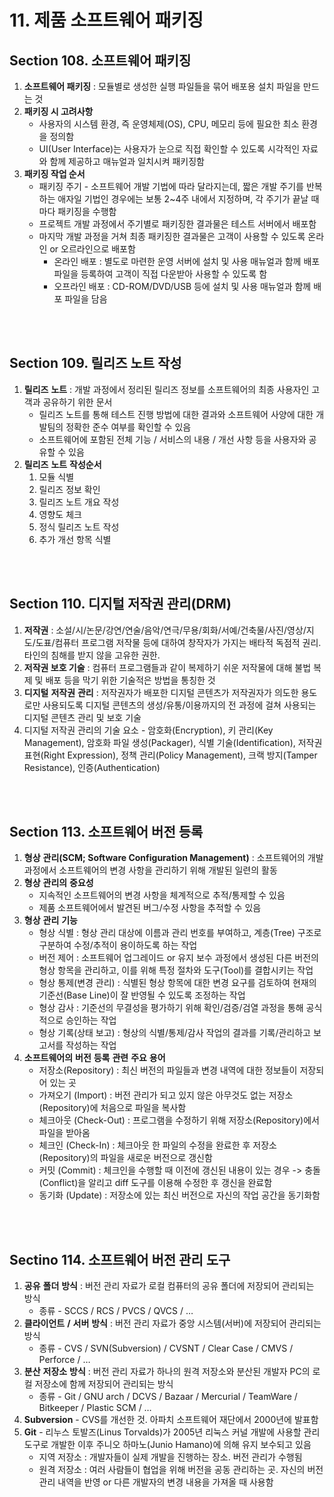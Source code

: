 # 11. 제품 소프트웨어 패키징

## **Section** **108. 소프트웨어 패키징**

1. **소프트웨어 패키징** : 모듈별로 생성한 실행 파일들을 묶어 배포용 설치 파일을 만드는 것
2. **패키징 시 고려사항**
   + 사용자의 시스템 환경, 즉 운영체제(OS), CPU, 메모리 등에 필요한 최소 환경을 정의함
   + UI(User Interface)는 사용자가 눈으로 직접 확인할 수 있도록 시각적인 자료와 함께 제공하고 매뉴얼과 일치시켜 패키징함
3. **패키징 작업 순서**
   + 패키징 주기 - 소프트웨어 개발 기법에 따라 달라지는데, 짧은 개발 주기를 반복하는 애자일 기법인 경우에는 보통 2~4주 내에서 지정하며, 각 주기가 끝날 때마다 패키징을 수행함
   + 프로젝트 개발 과정에서 주기별로 패키징한 결과물은 테스트 서버에서 배포함
   + 마지막 개발 과정을 거쳐 최종 패키징한 결과물은 고객이 사용할 수 있도록 온라인 or 오르라인으로 배포함
     + 온라인 배포 : 별도로 마련한 운영 서버에 설치 및 사용 매뉴얼과 함께 배포 파일을 등록하여 고객이 직접 다운받아 사용할 수 있도록 함
     + 오프라인 배포 : CD-ROM/DVD/USB 등에 설치 및 사용 매뉴얼과 함께 배포 파일을 담음

<br/><br/>

## Section 109. 릴리즈 노트 작성

1. **릴리즈** **노트** : 개발 과정에서 정리된 릴리즈 정보를 소프트웨어의 최종 사용자인 고객과 공유하기 위한 문서
   + 릴리즈 노트를 통해 테스트 진행 방법에 대한 결과와 소프트웨어 사양에 대한 개발팀의 정확한 준수 여부를 확인할 수 있음
   + 소프트웨어에 포함된 전체 기능 / 서비스의 내용 / 개선 사항 등을 사용자와 공유할 수 있음
2. **릴리즈** **노트** **작성순서**
   1. 모듈 식별
   2. 릴리즈 정보 확인
   3. 릴리즈 노트 개요 작성
   4. 영향도 체크
   5. 정식 릴리즈 노트 작성
   6. 추가 개선 항목 식별

<br/><br/>

## **Section 110.** **디지털** **저작권** **관리(DRM)**

1. **저작권** : 소설/시/논문/강연/연술/음악/연극/무용/회화/서예/건축물/사진/영상/지도/도표/컴퓨터 프로그램 저작물 등에 대하여 창작자가 가지는 배타적 독점적 권리. 타인의 침해를 받지 않을 고유한 권한.
2. **저작권 보호 기술** : 컴퓨터 프로그램들과 같이 복제하기 쉬운 저작물에 대해 불법 복제 및 배포 등을 막기 위한 기술적은 방법을 통칭한 것
3. **디지털** **저작권** **관리** : 저작권자가 배포한 디지털 콘텐츠가 저작권자가 의도한 용도로만 사용되도록 디지털 콘텐츠의 생성/유통/이용까지의 전 과정에 걸쳐 사용되는 디지털 콘텐츠 관리 및 보호 기술
4. 디지털 저작권 관리의 기술 요소 - 암호화(Encryption), 키 관리(Key Management), 암호화 파일 생성(Packager), 식별 기술(Identification), 저작권 표현(Right Expression), 정책 관리(Policy Management), 크랙 방지(Tamper Resistance), 인증(Authentication)

<br/><br/>

## **Section 113.** **소프트웨어** **버전** **등록**

1. **형상** **관리(SCM; Software Configuration Management)** : 소프트웨어의 개발 과정에서 소프트웨어의 변경 사항을 관리하기 위해 개발된 일련의 활동
2. **형상** **관리의** **중요성**
   + 지속적인 소프트웨어의 변경 사항을 체계적으로 추적/통제할 수 있음
   + 제품 소프트웨어에서 발견된 버그/수정 사항을 추적할 수 있음
3. **형상** **관리** **기능**
   + 형상 식별 : 형상 관리 대상에 이름과 관리 번호를 부여하고, 계층(Tree) 구조로 구분하여 수정/추적이 용이하도록 하는 작업
   + 버전 제어 : 소프트웨어 업그레이드 or 유지 보수 과정에서 생성된 다른 버전의 형상 항목을 관리하고, 이를 위해 특정 절차와 도구(Tool)를 결합시키는 작업
   + 형상 통제(변경 관리) : 식별된 형상 항목에 대한 변경 요구를 검토하여 현재의 기준선(Base Line)이 잘 반영될 수 있도록 조정하는 작업
   + 형상 감사 : 기준선의 무결성을 평가하기 위해 확인/검증/검열 과정을 통해 공식적으로 승인하는 작업
   + 형상 기록(상태 보고) : 형상의 식별/통제/감사 작업의 결과를 기록/관리하고 보고서를 작성하는 작업
4. **소프트웨어의** **버전** **등록** **관련** **주요** **용어**
   + 저장소(Repository) : 최신 버전의 파일들과 변경 내역에 대한 정보들이 저장되어 있는 곳
   + 가져오기 (Import) : 버전 관리가 되고 있지 않은 아무것도 없는 저장소(Repository)에 처음으로 파일을 복사함
   + 체크아웃 (Check-Out) : 프로그램을 수정하기 위해 저장소(Repository)에서 파일을 받아옴
   + 체크인 (Check-In) : 체크아웃 한 파일의 수정을 완료한 후 저장소(Repository)의 파일을 새로운 버전으로 갱신함
   + 커밋 (Commit) : 체크인을 수행할 때 이전에 갱신된 내용이 있는 경우 -> 충돌(Conflict)을 알리고 diff 도구를 이용해 수정한 후 갱신을 완료함
   + 동기화 (Update) : 저장소에 있는 최신 버전으로 자신의 작업 공간을 동기화함

<br/><br/>

## **Sectino 114.** **소프트웨어** **버전** **관리** **도구**

1. **공유** **폴더** **방식** : 버전 관리 자료가 로컬 컴퓨터의 공유 폴더에 저장되어 관리되는 방식
   + 종류 - SCCS / RCS / PVCS / QVCS / …
2. **클라이언트** **/** **서버** **방식** : 버전 관리 자료가 중앙 시스템(서버)에 저장되어 관리되는 방식
   + 종류 - CVS / SVN(Subversion) / CVSNT / Clear Case / CMVS / Perforce / …
3. **분산** **저장소** **방식** : 버전 관리 자료가 하나의 원격 저장소와 분산된 개발자 PC의 로컬 저장소에 함께 저장되어 관리되는 방식
   + 종류 - Git / GNU arch / DCVS / Bazaar / Mercurial / TeamWare / Bitkeeper / Plastic SCM / …
4. **Subversion** - CVS를 개선한 것. 아파치 소프트웨어 재단에서 2000년에 발표함
5. **Git** - 리누스 토발즈(Linus Torvalds)가 2005년 리눅스 커널 개발에 사용할 관리 도구로 개발한 이후 주니오 하마노(Junio Hamano)에 의해 유지 보수되고 있음
   + 지역 저장소 : 개발자들이 실제 개발을 진행하는 장소. 버전 관리가 수행됨
   + 원격 저장소 : 여러 사람들이 협업을 위해 버전을 공동 관리하는 곳. 자신의 버전 관리 내역을 반영 or 다른 개발자의 변경 내용을 가져올 때 사용함

<br/><br/>

